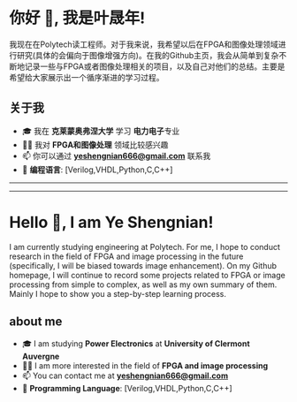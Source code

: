 # 你好 👋, 我是叶晟年!
我现在在Polytech读工程师。对于我来说，我希望以后在FPGA和图像处理领域进行研究(具体的会偏向于图像增强方向)。在我的Github主页，我会从简单到复杂不断地记录一些与FPGA或者图像处理相关的项目，以及自己对他们的总结。主要是希望给大家展示出一个循序渐进的学习过程。

## 关于我
- 🎓 我在 **克莱蒙奥弗涅大学** 学习 **电力电子**专业
- 👨‍💻 我对 **FPGA和图像处理** 领域比较感兴趣
- 📫 你可以通过 **<yeshengnian666@gmail.com>** 联系我
- 💼 **编程语言**: [Verilog,VHDL,Python,C,C++]
  
***
***

# Hello 👋, I am Ye Shengnian!
I am currently studying engineering at Polytech. For me, I hope to conduct research in the field of FPGA and image processing in the future (specifically, I will be biased towards image enhancement). On my Github homepage, I will continue to record some projects related to FPGA or image processing from simple to complex, as well as my own summary of them. Mainly I hope to show you a step-by-step learning process.

## about me
- 🎓 I am studying **Power Electronics** at **University of Clermont Auvergne**
- 👨‍💻 I am more interested in the field of **FPGA and image processing**
- 📫 You can contact me at **<yeshengnian666@gmail.com>**
- 💼 **Programming Language**: [Verilog,VHDL,Python,C,C++]
